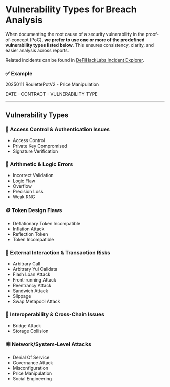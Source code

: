 # Vulnerability Types for Breach Analysis

When documenting the root cause of a security vulnerability in the proof-of-concept (PoC), **we prefer to use one or more of the predefined vulnerability types listed below**. This ensures consistency, clarity, and easier analysis across reports.

Related incidents can be found in [DeFiHackLabs Incident Explorer](https://defihacklabs.io/explorer/index.html).

### ✅ Example

20250111 RoulettePotV2 - Price Manipulation

DATE - CONTRACT - VULNERABILITY TYPE


---
## Vulnerability Types


### 🔐 Access Control & Authentication Issues
- Access Control  
- Private Key Compromised  
- Signature Verification  

### 🧮 Arithmetic & Logic Errors
- Incorrect Validation  
- Logic Flaw  
- Overflow  
- Precision Loss  
- Weak RNG  

### 🪙 Token Design Flaws
- Deflationary Token Incompatible  
- Inflation Attack  
- Reflection Token  
- Token Incompatible  

### 🔄 External Interaction & Transaction Risks
- Arbitrary Call  
- Arbitrary Yul Calldata  
- Flash Loan Attack  
- Front-running Attack  
- Reentrancy Attack  
- Sandwich Attack  
- Slippage  
- Swap Metapool Attack  

### 🌉 Interoperability & Cross-Chain Issues
- Bridge Attack  
- Storage Collision  

### 🕸️ Network/System-Level Attacks
- Denial Of Service  
- Governance Attack  
- Misconfiguration  
- Price Manipulation  
- Social Engineering  
